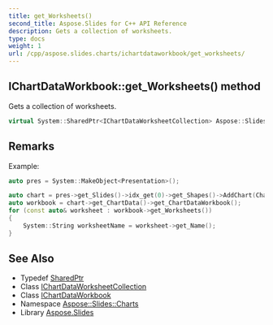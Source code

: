 ```yaml
---
title: get_Worksheets()
second_title: Aspose.Slides for C++ API Reference
description: Gets a collection of worksheets.
type: docs
weight: 1
url: /cpp/aspose.slides.charts/ichartdataworkbook/get_worksheets/
---
```

## IChartDataWorkbook::get_Worksheets() method


Gets a collection of worksheets.

```cpp
virtual System::SharedPtr<IChartDataWorksheetCollection> Aspose::Slides::Charts::IChartDataWorkbook::get_Worksheets()=0
```

## Remarks


Example: 
```cpp
auto pres = System::MakeObject<Presentation>();

auto chart = pres->get_Slides()->idx_get(0)->get_Shapes()->AddChart(ChartType::Pie, 50.0f, 50.0f, 400.0f, 500.0f);
auto workbook = chart->get_ChartData()->get_ChartDataWorkbook();
for (const auto& worksheet : workbook->get_Worksheets())
{
    System::String worksheetName = worksheet->get_Name();
}
```




## See Also

* Typedef [SharedPtr](../../system/sharedptr/)
* Class [IChartDataWorksheetCollection](../ichartdataworksheetcollection/)
* Class [IChartDataWorkbook](./)
* Namespace [Aspose::Slides::Charts](../)
* Library [Aspose.Slides](../../)